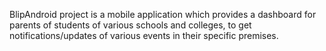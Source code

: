 BlipAndroid project is a mobile application which provides a dashboard for parents of students of various schools and colleges,
to get notifications/updates of various events in their specific premises.
